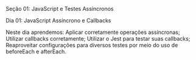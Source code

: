Seção 01: JavaScript e Testes Assíncronos

Dia 01: JavaScript Assíncrono e Callbacks

Neste dia aprendemos: 
Aplicar corretamente operações assíncronas; 
Utilizar callbacks corretamente; 
Utilizar o Jest para testar suas callbacks; 
Reaproveitar configurações para diversos testes por meio do uso de beforeEach e afterEach. 
